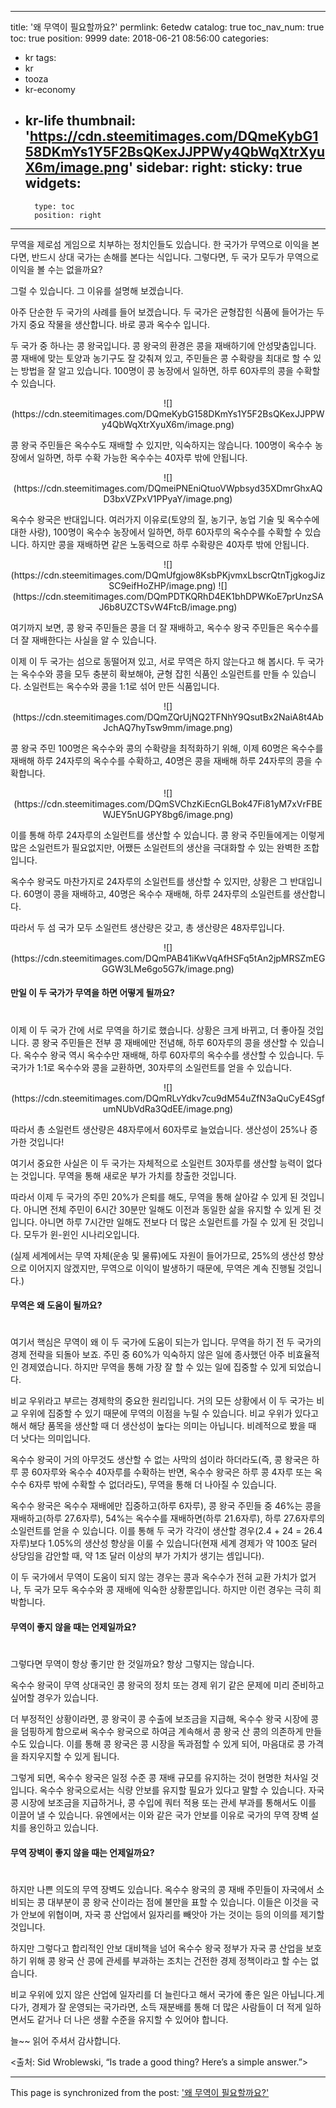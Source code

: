 
---
title: '왜 무역이 필요할까요?'
permlink: 6etedw
catalog: true
toc_nav_num: true
toc: true
position: 9999
date: 2018-06-21 08:56:00
categories:
- kr
tags:
- kr
- tooza
- kr-economy
- kr-life
thumbnail: 'https://cdn.steemitimages.com/DQmeKybG158DKmYs1Y5F2BsQKexJJPPWy4QbWqXtrXyuX6m/image.png'
sidebar:
    right:
        sticky: true
widgets:
    -
        type: toc
        position: right
---


무역을 제로섬 게임으로 치부하는 정치인들도 있습니다. 한 국가가 무역으로 이익을 본다면, 반드시 상대 국가는 손해를 본다는 식입니다. 그렇다면, 두 국가 모두가 무역으로 이익을 볼 수는 없을까요?

그럴 수 있습니다. 그 이유를 설명해 보겠습니다.

아주 단순한 두 국가의 사례를 들어 보겠습니다.  두 국가은 균형잡힌 식품에 들어가는 두 가지 중요 작물을 생산합니다. 바로 콩과 옥수수 입니다.

두 국가 중 하나는 콩 왕국입니다. 콩 왕국의 환경은 콩을 재배하기에 안성맞춤입니다. 콩 재배에 맞는 토양과 농기구도 잘 갖춰져 있고, 주민들은 콩 수확량을 최대로 할 수 있는 방법을 잘 알고 있습니다. 100명이 콩 농장에서 일하면, 하루 60자루의 콩을 수확할 수 있습니다. 

<center>
![](https://cdn.steemitimages.com/DQmeKybG158DKmYs1Y5F2BsQKexJJPPWy4QbWqXtrXyuX6m/image.png)
</center>

콩 왕국 주민들은 옥수수도 재배할 수 있지만, 익숙하지는 않습니다.  100명이 옥수수 농장에서 일하면, 하루 수확 가능한 옥수수는 40자루 밖에 안됩니다.

<center>
![](https://cdn.steemitimages.com/DQmeiPNEniQtuoVWpbsyd35XDmrGhxAQD3bxVZPxV1PPyaY/image.png)
</center>

옥수수 왕국은 반대입니다. 여러가지 이유로(토양의 질, 농기구, 농업 기술 및 옥수수에 대한 사랑), 100명이 옥수수 농장에서 일하면, 하루 60자루의 옥수수를 수확할 수 있습니다. 하지만 콩을 재배하면 같은 노동력으로 하루 수확량은 40자루 밖에 안됩니다.

<center>
![](https://cdn.steemitimages.com/DQmUfgjow8KsbPKjvmxLbscrQtnTjgkogJizSC9eifHoZHP/image.png)
![](https://cdn.steemitimages.com/DQmPDTKQRhD4EK1bhDPWKoE7prUnzSAJ6b8UZCTSvW4FtcB/image.png)
</center>

여기까지 보면, 콩 왕국 주민들은 콩을 더 잘 재배하고, 옥수수 왕국 주민들은 옥수수를 더 잘 재배한다는 사실을 알 수 있습니다.

이제 이 두 국가는 섬으로 동떨어져 있고, 서로 무역은 하지 않는다고 해 봅시다. 두 국가는 옥수수와 콩을 모두 충분히 확보해야, 균형 잡힌 식품인 소일런트를 만들 수 있습니다. 소일런트는 옥수수와 콩을 1:1로 섞어 만든 식품입니다.

<center>
![](https://cdn.steemitimages.com/DQmZQrUjNQ2TFNhY9QsutBx2NaiA8t4AbJchAQ7hyTsw9mm/image.png)
</center>

콩 왕국 주민 100명은 옥수수와 콩의 수확량을 최적화하기 위해, 이제  60명은 옥수수를 재배해 하루 24자루의 옥수수를 수확하고, 40명은 콩을 재배해 하루 24자루의 콩을 수확합니다.

<center>
![](https://cdn.steemitimages.com/DQmSVChzKiEcnGLBok47Fi81yM7xVrFBEWJEY5nUGPY8bg6/image.png)
</center>

이를 통해 하루 24자루의 소일런트를 생산할 수 있습니다. 콩 왕국 주민들에게는 이렇게 많은 소일런트가 필요없지만, 어쨌든 소일런트의 생산을 극대화할 수 있는 완벽한 조합입니다.

옥수수 왕국도 마찬가지로 24자루의 소일런트를 생산할 수 있지만, 상황은 그 반대입니다.  60명이 콩을 재배하고, 40명은 옥수수 재배해, 하루 24자루의 소일런트를 생산합니다.

따라서 두 섬 국가 모두 소일런트 생산량은 갖고, 총 생산량은 48자루입니다.

<center>
![](https://cdn.steemitimages.com/DQmPAB41iKwVqAfHSFq5tAn2jpMRSZmEGGGW3LMe6go5G7k/image.png)
</center>

#### 만일 이 두 국가가 무역을 하면 어떻게 될까요?
#
이제 이 두 국가 간에 서로 무역을 하기로 했습니다. 상황은 크게 바뀌고, 더 좋아질 것입니다. 콩 왕국 주민들은 전부 콩 재배에만 전념해, 하루 60자루의 콩을 생산할 수 있습니다. 옥수수 왕국 역시 옥수수만 재배해, 하루 60자루의 옥수수를 생산할 수 있습니다. 두 국가가 1:1로 옥수수와 콩을 교환하면, 30자루의 소일런트를 얻을 수 있습니다.

<center>
![](https://cdn.steemitimages.com/DQmRLvYdkv7cu9dM54uZfN3aQuCyE4SgfumNUbVdRa3QdEE/image.png)
</center>

따라서 총 소일런트 생산량은 48자루에서 60자루로 늘었습니다. 생산성이 25%나 증가한 것입니다!

여기서 중요한 사실은 이 두 국가는 자체적으로 소일런트 30자루를 생산할 능력이 없다는 것입니다. 무역을 통해 새로운 부가 가치를 창출한 것입니다.

따라서 이제 두 국가의 주민 20%가 은퇴를 해도, 무역을 통해 살아갈 수 있게 된 것입니다. 아니면 전체 주민이 6시간 30분만 일해도 이전과 동일한 삶을 유지할 수 있게 된 것입니다.  아니면 하루 7시간만 일해도 전보다 더 많은 소일런트를 가질 수 있게 된 것입니다. 모두가 윈-윈인 시나리오입니다.

(실제 세계에서는 무역 자체(운송 및 물류)에도 자원이 들어가므로, 25%의 생산성 향상으로 이어지지 않겠지만, 무역으로 이익이 발생하기 때문에, 무역은 계속 진행될 것입니다.) 

#### 무역은 왜 도움이 될까요?
#
여기서 핵심은 무역이 왜 이 두 국가에 도움이 되는가 입니다.  무역을 하기 전 두 국가의 경제 전략을 되돌아 보죠. 주민 중 60%가 익숙하지 않은 일에 종사했던 아주 비효율적인 경제였습니다. 하지만 무역을 통해 가장 잘 할 수 있는 일에 집중할 수 있게 되었습니다.

비교 우위라고 부르는 경제학의 중요한 원리입니다. 거의 모든 상황에서 이 두 국가는 비교 우위에 집중할 수 있기 때문에 무역의 이점을 누릴 수 있습니다. 비교 우위가 있다고 해서 해당 품목을 생산할 때 더 생산성이 높다는 의미는 아닙니다. 비례적으로 봤을 때 더 낫다는 의미입니다. 

옥수수 왕국이 거의 아무것도 생산할 수 없는 사막의 섬이라 하더라도(즉, 콩 왕국은 하루 콩 60자루와 옥수수 40자루를 수확하는 반면, 옥수수 왕국은 하루 콩 4자루 또는 옥수수 6자루 밖에 수확할 수 없더라도), 무역을 통해 더 나아질 수 있습니다.

옥수수 왕국은 옥수수 재배에만 집중하고(하루 6자루), 콩 왕국 주민들 중 46%는 콩을 재배하고(하루 27.6자루), 54%는 옥수수를 재배하면(하루 21.6자루), 하루 27.6자루의 소일런트를 얻을 수 있습니다. 이를 통해 두 국가 각각이 생산할 경우(2.4 + 24 = 26.4자루)보다 1.05%의 생산성 향상을 이룰 수 있습니다(현재 세계 경제가 약 100조 달러 상당임을 감안할 때, 약 1조 달러 이상의 부가 가치가 생기는 셈입니다).

이 두 국가에서 무역이 도움이 되지 않는 경우는 콩과 옥수수가 전혀 교환 가치가 없거나, 두 국가 모두 옥수수와 콩 재배에 익숙한 상황뿐입니다. 하지만 이런 경우는 극히 희박합니다.

#### 무역이 좋지 않을 때는 언제일까요?
#
그렇다면 무역이 항상 좋기만 한 것일까요? 항상 그렇지는 않습니다.

옥수수 왕국이 무역 상대국인 콩 왕국의 정치 또는 경제 위기 같은 문제에 미리 준비하고 싶어할 경우가 있습니다. 

더 부정적인 상황이라면, 콩 왕국이 콩 수출에 보조금을 지급해, 옥수수 왕국 시장에 콩을 덤핑하게 함으로써 옥수수 왕국으로 하여금 계속해서  콩 왕국 산 콩의 의존하게 만들 수도 있습니다.  이를 통해  콩 왕국은 콩 시장을 독과점할 수 있게 되어, 마음대로 콩 가격을 좌지우지할 수 있게 됩니다.

그렇게 되면, 옥수수 왕국은 일정 수준 콩 재배 규모를 유지하는 것이 현명한 처사일 것입니다. 옥수수 왕국으로서는 식량 안보를 유지할 필요가 있다고 말할 수 있습니다. 자국 콩 시장에 보조금을 지급하거나, 콩 수입에 쿼터 적용 또는 관세 부과를 통해서도 이를 이끌어 낼 수 있습니다. 유엔에서는 이와 같은 국가 안보를 이유로 국가의 무역 장벽 설치를 용인하고 있습니다.

#### 무역 장벽이 좋지 않을 때는 언제일까요?
#
하지만 나쁜 의도의 무역 장벽도 있습니다. 옥수수 왕국의 콩 재배 주민들이 자국에서 소비되는 콩 대부분이 콩 왕국 산이라는 점에 불만을 표할 수 있습니다. 이들은 이것을 국가 안보에 위협이며, 자국 콩 산업에서 잃자리를 빼앗아 가는 것이는 등의 이의를 제기할 것입니다. 

하지만 그렇다고 합리적인 안보 대비책을 넘어 옥수수 왕국 정부가 자국 콩 산업을 보호하기 위해 콩 왕국 산 콩에 관세를 부과하는 조치는 건전한 경제 정책이라고 할 수는 없습니다.

비교 우위에 있지 않은 산업에 일자리를 더 늘린다고 해서 국가에 좋은 일은 아닙니다.게다가, 경제가 잘 운영되는 국가라면, 소득 재분배를 통해 더 많은 사람들이 더 적게 일하면서도 같거나 더 나은 생활 수준을 유지할 수 있어야 합니다.

늘~~ 읽어 주셔서 감사합니다.

<출처: Sid Wroblewski, “Is trade a good thing? Here’s a simple answer.”>

- - -

This page is synchronized from the post: ['왜 무역이 필요할까요?'](https://steemit.com/@pius.pius/6etedw)
